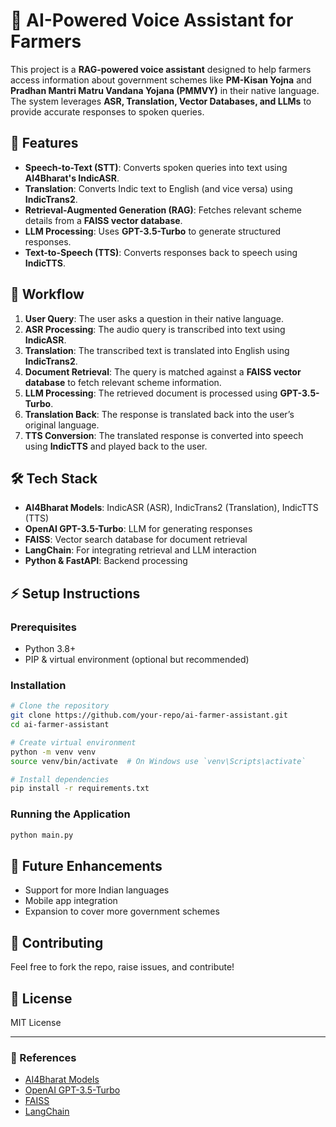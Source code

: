 # 🌾 AI-Powered Voice Assistant for Farmers

This project is a **RAG-powered voice assistant** designed to help farmers access information about government schemes like **PM-Kisan Yojna** and **Pradhan Mantri Matru Vandana Yojana (PMMVY)** in their native language. The system leverages **ASR, Translation, Vector Databases, and LLMs** to provide accurate responses to spoken queries.

## 🚀 Features
- **Speech-to-Text (STT)**: Converts spoken queries into text using **AI4Bharat's IndicASR**.
- **Translation**: Converts Indic text to English (and vice versa) using **IndicTrans2**.
- **Retrieval-Augmented Generation (RAG)**: Fetches relevant scheme details from a **FAISS vector database**.
- **LLM Processing**: Uses **GPT-3.5-Turbo** to generate structured responses.
- **Text-to-Speech (TTS)**: Converts responses back to speech using **IndicTTS**.

## 📜 Workflow
1. **User Query**: The user asks a question in their native language.
2. **ASR Processing**: The audio query is transcribed into text using **IndicASR**.
3. **Translation**: The transcribed text is translated into English using **IndicTrans2**.
4. **Document Retrieval**: The query is matched against a **FAISS vector database** to fetch relevant scheme information.
5. **LLM Processing**: The retrieved document is processed using **GPT-3.5-Turbo**.
6. **Translation Back**: The response is translated back into the user’s original language.
7. **TTS Conversion**: The translated response is converted into speech using **IndicTTS** and played back to the user.

## 🛠️ Tech Stack
- **AI4Bharat Models**: IndicASR (ASR), IndicTrans2 (Translation), IndicTTS (TTS)
- **OpenAI GPT-3.5-Turbo**: LLM for generating responses
- **FAISS**: Vector search database for document retrieval
- **LangChain**: For integrating retrieval and LLM interaction
- **Python & FastAPI**: Backend processing

## ⚡ Setup Instructions
### Prerequisites
- Python 3.8+
- PIP & virtual environment (optional but recommended)

### Installation
```bash
# Clone the repository
git clone https://github.com/your-repo/ai-farmer-assistant.git
cd ai-farmer-assistant

# Create virtual environment
python -m venv venv
source venv/bin/activate  # On Windows use `venv\Scripts\activate`

# Install dependencies
pip install -r requirements.txt
```

### Running the Application
```bash
python main.py
```

## 📌 Future Enhancements
- Support for more Indian languages
- Mobile app integration
- Expansion to cover more government schemes

## 🤝 Contributing
Feel free to fork the repo, raise issues, and contribute! 

## 📜 License
MIT License

---

### 🔗 References
- [AI4Bharat Models](https://ai4bharat.org/)
- [OpenAI GPT-3.5-Turbo](https://openai.com/)
- [FAISS](https://github.com/facebookresearch/faiss)
- [LangChain](https://python.langchain.com/)
